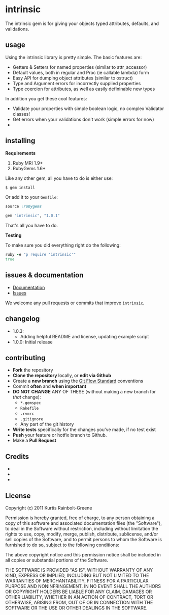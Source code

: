 intrinsic
=========

The intrinsic gem is for giving your objects typed attributes, defaults, and validations.


usage
-----

Using the intrinsic library is pretty simple.
The basic features are:

  - Getters & Setters for named properties (similar to attr_accessor)
  - Default values, both in regular and Proc (ie callable lambda) form
  - Easy API for dumping object attributes (similar to ostruct)
  - Type and Argument errors for incorrectly supplied properties
  - Type coercion for attributes, as well as easily defininable new types


In addition you get these cool features:

  - Validate your properties with simple boolean logic, no complex Validator classes!
  - Get errors when your validations don't work (simple errors for now)
  -


installing
----------

**Requirements**

1. Ruby MRI 1.9+
2. RubyGems 1.6+

Like any other gem, all you have to do is either use:

``` bash
$ gem install
```

Or add it to your `Gemfile`:

``` ruby
source :rubygems

gem "intrinsic", "1.0.1"
```

That's all you have to do.

**Testing**

To make sure you did everything right do the following:

``` ruby
ruby -e "p require 'intrinsic'"
true
```


issues & documentation
----------------------

* [Documentation](http://krainboltgreene.github.com/intrinsic/documentation)
* [Issues](https://github.com/krainboltgreene/intrinsic/issues)

We welcome any pull requests or commits that improve `intrinsic`.


changelog
---------

  - 1.0.3:
      * Adding helpful README and license, updating example script
  - 1.0.0: Initial release


contributing
------------

* **Fork** the repository
* **Clone the repository** locally, or **edit via Github**
* Create a **new branch** using the [Git Flow Standard](http://yakiloo.com/getting-started-git-flow/) conventions
* Commit **often** and **when important**
* **DO NOT CHANGE** ANY OF THESE (without making a new branch for *that* change):
  * `*.gemspec`
  * `Rakefile`
  * `.rvmrc`
  * `.gitignore`
  * Any part of the git history
* **Write tests** specifically for the changes you've made, if no test exist
* **Push** your feature or hotfix branch to Github.
* Make a **Pull Request**


Credits
-------

  - []()
  - []()
  - []()


License
-------

Copyright (c) 2011 Kurtis Rainbolt-Greene

Permission is hereby granted, free of charge, to any person obtaining
a copy of this software and associated documentation files (the
"Software"), to deal in the Software without restriction, including
without limitation the rights to use, copy, modify, merge, publish,
distribute, sublicense, and/or sell copies of the Software, and to
permit persons to whom the Software is furnished to do so, subject to
the following conditions:

The above copyright notice and this permission notice shall be
included in all copies or substantial portions of the Software.

THE SOFTWARE IS PROVIDED "AS IS", WITHOUT WARRANTY OF ANY KIND,
EXPRESS OR IMPLIED, INCLUDING BUT NOT LIMITED TO THE WARRANTIES OF
MERCHANTABILITY, FITNESS FOR A PARTICULAR PURPOSE AND
NONINFRINGEMENT. IN NO EVENT SHALL THE AUTHORS OR COPYRIGHT HOLDERS BE
LIABLE FOR ANY CLAIM, DAMAGES OR OTHER LIABILITY, WHETHER IN AN ACTION
OF CONTRACT, TORT OR OTHERWISE, ARISING FROM, OUT OF OR IN CONNECTION
WITH THE SOFTWARE OR THE USE OR OTHER DEALINGS IN THE SOFTWARE.
